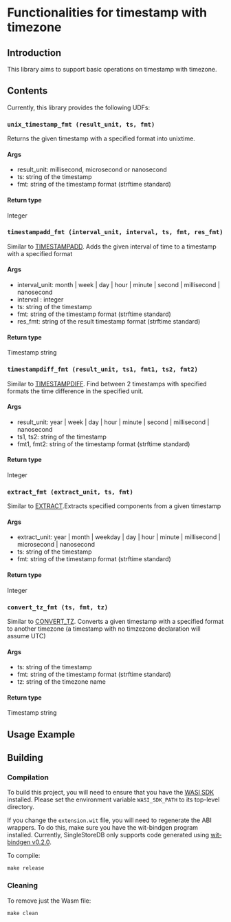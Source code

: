 # Functionalities for timestamp with timezone

## Introduction

This library aims to support basic operations on timestamp with timezone.

## Contents
Currently, this library provides the following UDFs:

### `unix_timestamp_fmt (result_unit, ts, fmt)`
Returns the given timestamp with a specified format into unixtime.

#### Args
* result_unit: millisecond, microsecond or nanosecond
* ts: string of the timestamp
* fmt: string of the timestamp format (strftime standard)

#### Return type
Integer


### `timestampadd_fmt (interval_unit, interval, ts, fmt, res_fmt)`
Similar to [TIMESTAMPADD](https://docs.singlestore.com/managed-service/en/reference/sql-reference/date-and-time-functions/timestampadd.html). Adds the given interval of time to a timestamp with a specified format

#### Args
* interval_unit: month | week | day | hour | minute | second | millisecond | nanosecond
* interval : integer
* ts: string of the timestamp
* fmt: string of the timestamp format (strftime standard)
* res_fmt: string of the result timestamp format (strftime standard)

#### Return type
Timestamp string


### `timestampdiff_fmt (result_unit, ts1, fmt1, ts2, fmt2)`
Similar to [TIMESTAMPDIFF](https://docs.singlestore.com/managed-service/en/reference/sql-reference/date-and-time-functions/timestampdiff.html). Find between 2 timestamps with specified formats the time difference in the specified unit.

#### Args
* result_unit: year | week | day | hour | minute | second | millisecond | nanosecond
* ts1, ts2: string of the timestamp
* fmt1, fmt2: string of the timestamp format (strftime standard)

#### Return type
Integer

### `extract_fmt (extract_unit, ts, fmt)`
Similar to [EXTRACT](https://docs.singlestore.com/managed-service/en/reference/sql-reference/date-and-time-functions/extract.html).Extracts specified components from a given timestamp

#### Args
* extract_unit: year | month | weekday | day | hour | minute | millisecond | microsecond | nanosecond
* ts: string of the timestamp
* fmt: string of the timestamp format (strftime standard)

#### Return type
Integer

### `convert_tz_fmt (ts, fmt, tz)`
Similar to [CONVERT_TZ](https://docs.singlestore.com/managed-service/en/reference/sql-reference/date-and-time-functions/convert_tz.html). Converts a given timestamp with a specified format to another timezone (a timestamp with no timzezone declaration will assume UTC)

#### Args
* ts: string of the timestamp
* fmt: string of the timestamp format (strftime standard)
* tz: string of the timezone name

#### Return type
Timestamp string

## Usage Example

## Building

### Compilation

To build this project, you will need to ensure that you have the
[WASI SDK](https://github.com/WebAssembly/wasi-sdk/releases) installed.  Please
set the environment variable `WASI_SDK_PATH` to its top-level directory.

If you change the `extension.wit` file, you will need to regenerate the ABI
wrappers.  To do this, make sure you have the wit-bindgen program installed.
Currently, SingleStoreDB only supports code generated using
[wit-bindgen v0.2.0](https://github.com/bytecodealliance/wit-bindgen/releases/tag/v0.2.0).

To compile:
```
make release
```

### Cleaning

To remove just the Wasm file:
```
make clean
```




